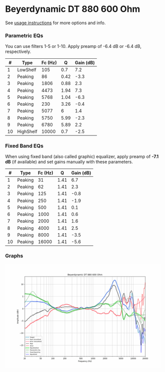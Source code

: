 # Beyerdynamic DT 880 600 Ohm
See [usage instructions](https://github.com/jaakkopasanen/AutoEq#usage) for more options and info.

### Parametric EQs
You can use filters 1-5 or 1-10. Apply preamp of -6.4 dB or -6.4 dB, respectively.

|   # | Type      |   Fc (Hz) |    Q |   Gain (dB) |
|-----|-----------|-----------|------|-------------|
|   1 | LowShelf  |       105 | 0.7  |         7.2 |
|   2 | Peaking   |        86 | 0.42 |        -3.3 |
|   3 | Peaking   |      1806 | 0.88 |         2.3 |
|   4 | Peaking   |      4473 | 1.94 |         7.3 |
|   5 | Peaking   |      5768 | 1.04 |        -6.3 |
|   6 | Peaking   |       230 | 3.26 |        -0.4 |
|   7 | Peaking   |      5077 | 6    |         1.4 |
|   8 | Peaking   |      5750 | 5.99 |        -2.3 |
|   9 | Peaking   |      6780 | 5.89 |         2.2 |
|  10 | HighShelf |     10000 | 0.7  |        -2.5 |

### Fixed Band EQs
When using fixed band (also called graphic) equalizer, apply preamp of **-7.1 dB** (if available) and set gains manually with these parameters.

|   # | Type    |   Fc (Hz) |    Q |   Gain (dB) |
|-----|---------|-----------|------|-------------|
|   1 | Peaking |        31 | 1.41 |         6.7 |
|   2 | Peaking |        62 | 1.41 |         2.3 |
|   3 | Peaking |       125 | 1.41 |        -0.8 |
|   4 | Peaking |       250 | 1.41 |        -1.9 |
|   5 | Peaking |       500 | 1.41 |         0.1 |
|   6 | Peaking |      1000 | 1.41 |         0.6 |
|   7 | Peaking |      2000 | 1.41 |         1.6 |
|   8 | Peaking |      4000 | 1.41 |         2.5 |
|   9 | Peaking |      8000 | 1.41 |        -3.5 |
|  10 | Peaking |     16000 | 1.41 |        -5.6 |

### Graphs
![](./Beyerdynamic%20DT%20880%20600%20Ohm.png)
